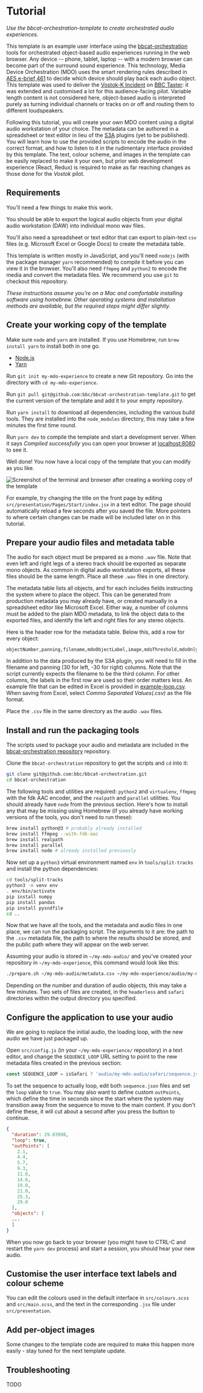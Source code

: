# Tutorial

_Use the bbcat-orchestration-template to create orchestrated audio experiences._

This template is an example user interface using the
[bbcat-orchestration](https://github.com/bbc/bbcat-orchestration) tools for orchestrated 
object-based audio experiences running in the web browser. Any device -- phone, tablet,
laptop -- with a modern browser can become part of the surround sound experience. This technology,
Media Device Orchestration (MDO) uses the smart rendering rules described in
[AES e-brief 461](http://www.aes.org/e-lib/browse.cfm?elib=19726) to decide which device should
play back each audio object. This template was used to deliver the
[Vostok-K Incident](https://github.com/bbc/rd-audio-vostok/) on
[BBC Taster](https://www.bbc.co.uk/taster/pilots/vostok): it was extended and customised a lot for
this audience-facing pilot. Variable length content is not considered here, object-based audio is
interpreted purely as turning individual channels or tracks on or off and routing them to different
loudspeakers.

Following this tutorial, you will create your own MDO content using a digital audio workstation of
your choice. The metadata can be authored in a spreadsheet or text editor in lieu of the
[S3A](http://www.s3a-spatialaudio.org) plugins (yet to be published). You will learn how to use
the provided scripts to encode the audio in the correct format, and how to listen to it in the
rudimentary interface provided by this template. The text, colour scheme, and images in the template
can be easily replaced to make it your own, but prior web development experience (React, Redux) is
required to make as far reaching changes as those done for the _Vostok_ pilot.

## Requirements

You'll need a few things to make this work.

You should be able to export the logical audio objects from your digital audio workstation (DAW)
into individual mono wav files.

You'll also need a spreadsheet or text editor that can export to plain-text `csv` files (e.g.
Microsoft Excel or Google Docs) to create the metadata table.

This template is written mostly in JavaScript, and you'll need `nodejs` (with the package manager
`yarn` recommended) to compile it before you can view it in the browser. You'll also need `ffmpeg`
and `python2` to encode the media and convert the metadata files. We recommend you use `git` to
checkout this repository.

_These instructions assume you're on a Mac and comfortable installing software using homebrew.
Other operating systems and installation methods are available, but the required steps might
differ slightly._

## Create your working copy of the template

Make sure `node` and `yarn` are installed. If you use Homebrew, run `brew install yarn` to install
both in one go.

* [Node.js](https://nodejs.org/en/)
* [Yarn](https://yarnpkg.com/en/)

Run `git init my-mdo-experience` to create a new Git repository. Go into the directory with
`cd my-mdo-experience`.

Run `git pull git@github.com:bbc/bbcat-orchestration-template.git` to get the current version of
the template and add it to your empty repository. 

Run `yarn install` to download all dependencies, including the various build tools. They are
installed into the `node_modules` directory, this may take a few minutes the first time round.

Run `yarn dev` to compile the template and start a development server. When it says _Compiled
successfully_ you can open your browser at [localhost:8080](http://localhost:8080) to see it.

Well done! You now have a local copy of the template that you can modify as you like.

![Screenshot of the terminal and browser after creating a working copy of the template](working-copy.png)

For example, try changing the title on the front page by editing `src/presentation/Pages/Start/index.jsx`
in a text editor. The page should automatically reload a few seconds after you saved the file. More
pointers to where certain changes can be made will be included later on in this tutorial.

## Prepare your audio files and metadata table

The audio for each object must be prepared as a mono `.wav` file. Note that even left and right
legs of a stereo track should be exported as separate mono objects. As common in digital audio
workstation exports, all these files should be the same length. Place all these `.wav` files in
one directory.

The metadata table lists all objects, and for each includes fields instructing the system where to
place the object. This can be generated from production metadata you may already have, or created
manually in a spreadsheet editor like Microsoft Excel. Either way, a number of columns must be added
to the plain MDO metadata, to link the object data to the exported files, and identify the left and
right files for any stereo objects.

Here is the header row for the metadata table. Below this, add a row for every object:

```csv
objectNumber,panning,filename,mdoObjectLabel,image,mdoThreshold,mdoOnly,mdoSpread,muteIfObject,exclusivity,nearFront,nearSide,nearRear,farFront,farSide,farRear,above,onDropin,onDropout,minQuality
```

In addition to the data produced by the S3A plugin, you will need to fill in the filename and panning
(30 for left, -30 for right) columns. Note that the script currently expects the filename to be the
third column. For other columns, the labels in the first row are used so their order matters less.
An example file that can be edited in Excel is provided in [example-loop.csv](example-loop.csv).
When saving from Excel, select _Comma Separated Values(.csv)_ as the file format.

Place the `.csv` file in the same directory as the audio `.wav` files.

## Install and run the packaging tools

The scripts used to package your audio and metadata are included in the
[bbcat-orchestration repository](https://github.com/bbc/bbcat-orchestration) repository.

Clone the `bbcat-orchestration` repository to get the scripts and `cd` into it:

```sh
git clone git@github.com:bbc/bbcat-orchestration.git
cd bbcat-orchestration
```

The following tools and utilities are required: `python2` and `virtualenv`, `ffmpeg` with the fdk
AAC encoder, and the `realpath` and `parallel` utilities. You should already have `node` from the
previous section. Here's how to install any that may be missing using Homebrew (if you already
have working versions of the tools, you don't need to run these):

```sh
brew install python@3 # probably already installed
brew install ffmpeg --with-fdk-aac
brew install realpath
brew install parallel
brew install node # already installed previously
```

Now set up a `python3` virtual environment named `env` in `tools/split-tracks` and install the python dependencies:

```sh
cd tools/split-tracks
python3 -m venv env
. env/bin/activate
pip install numpy
pip install pandas
pip install pysndfile
cd ..
```

Now that we have all the tools, and the metadata and audio files in one place, we can run the 
packaging script. The arguments to it are: the path to the `.csv` metadata file, the path to
where the results should be stored, and the public path where they will appear on the web server.

Assuming your audio is stored in `~/my-mdo-audio/` and you've created your repository in
`~/my-mdo-experience`, this command would look like this:

```sh
./prepare.sh ~/my-mdo-audio/metadata.csv ~/my-mdo-experience/audio/my-mdo-audio audio/my-mdo-audio
```

Depending on the number and duration of audio objects, this may take a few minutes. Two sets of
files are created, in the `headerless` and `safari` directories within the output directory you
specified.

## Configure the application to use your audio

We are going to replace the initial audio, the loading loop, with the new audio we have just
packaged up.

Open `src/config.js` (in your `~/my-mdo-experience/` repository) in a text editor, and change the
`SEQUENCE_LOOP` URL setting to point to the new metadata files created in the previous section:

```javascript
const SEQUENCE_LOOP = isSafari ? 'audio/my-mdo-audio/safari/sequence.json' : 'audio/my-mdo-audio/headerless/sequence.json';
```

To set the sequence to actually loop, edit both `sequence.json` files and set the `loop` value to
`true`. You may also want to define custom `outPoints`, which define the time in seconds since the
start where the system may transition away from the sequence to move to the main content. If you
don't define these, it will cut about a second after you press the button to continue.

```json
{
  "duration": 29.03998,
  "loop": true,
  "outPoints": [
    2.1,
    4.4,
    5.7,
    9.3,
    11.6,
    14.6,
    19.0,
    21.0,
    25.3,
    29.0
  ],
  "objects": [
  ...
  ]
}
```

When you now go back to your browser (you might have to CTRL-C and restart the `yarn dev` process)
and start a session, you should hear your new audio.

## Customise the user interface text labels and colour scheme

You can edit the colours used in the default interface in `src/colours.scss` and `src/main.scss`,
and the text in the corresponding `.jsx` file under `src/presentation`.

## Add per-object images

Some changes to the template code are required to make this happen more easily - stay tuned for the
next template update.

## Troubleshooting

TODO
